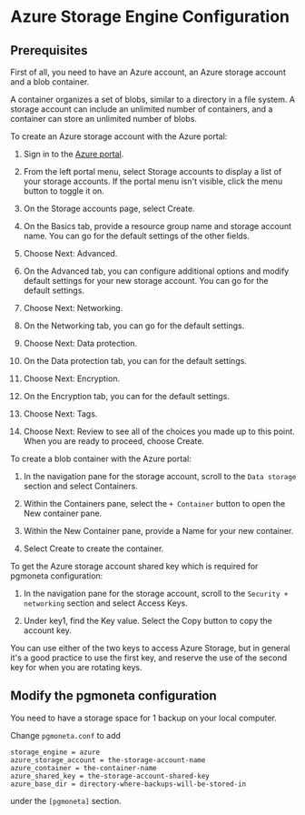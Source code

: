 # Azure Storage Engine Configuration

## Prerequisites
First of all, you need to have an Azure account, an Azure storage account and a blob container.

A container organizes a set of blobs, similar to a directory in a file system. A storage account can include an unlimited number of containers, and a container can store an unlimited number of blobs.

To create an Azure storage account with the Azure portal:

1. Sign in to the [Azure portal](https://portal.azure.com/#home).

2. From the left portal menu, select Storage accounts to display a list of your storage accounts. If the portal menu isn't visible, click the menu button to toggle it on.

3. On the Storage accounts page, select Create.

4. On the Basics tab, provide a resource group name and storage account name. You can go for the default settings of the other fields.

5. Choose Next: Advanced.

6. On the Advanced tab, you can configure additional options and modify default settings for your new storage account. You can go for the default settings.

7. Choose Next: Networking.

8. On the Networking tab, you can go for the default settings.

9. Choose Next: Data protection.

10. On the Data protection tab, you can for the default settings.

11. Choose Next: Encryption.

12. On the Encryption tab, you can for the default settings.

13. Choose Next: Tags.

14. Choose Next: Review to see all of the choices you made up to this point. When you are ready to proceed, choose Create.

To create a blob container with the Azure portal:

1. In the navigation pane for the storage account, scroll to the `Data storage` section and select Containers.

2. Within the Containers pane, select the `+ Container` button to open the New container pane.

3. Within the New Container pane, provide a Name for your new container.

4. Select Create to create the container.

To get the Azure storage account shared key which is required for pgmoneta configuration:

1. In the navigation pane for the storage account, scroll to the `Security + networking` section and select Access Keys.

2. Under key1, find the Key value. Select the Copy button to copy the account key.

You can use either of the two keys to access Azure Storage, but in general it's a good practice to use the first key, and reserve the use of the second key for when you are rotating keys.

## Modify the pgmoneta configuration

You need to have a storage space for 1 backup on your local computer.

Change `pgmoneta.conf` to add

```
storage_engine = azure
azure_storage_account = the-storage-account-name
azure_container = the-container-name
azure_shared_key = the-storage-account-shared-key
azure_base_dir = directory-where-backups-will-be-stored-in
```

under the `[pgmoneta]` section.